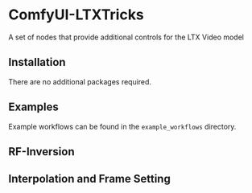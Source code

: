 # ComfyUI-LTXTricks

A set of nodes that provide additional controls for the LTX Video model

## Installation

There are no additional packages required.

## Examples

Example workflows can be found in the `example_workflows` directory.

## RF-Inversion

## Interpolation and Frame Setting
